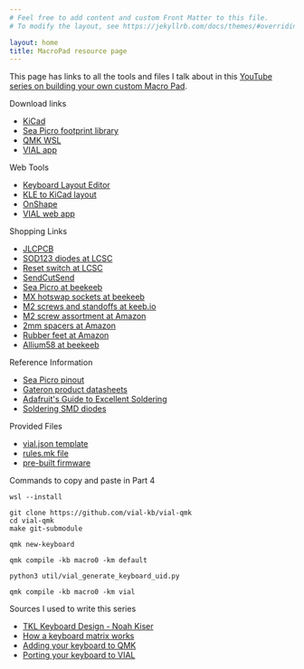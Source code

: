 ```yaml
---
# Feel free to add content and custom Front Matter to this file.
# To modify the layout, see https://jekyllrb.com/docs/themes/#overriding-theme-defaults

layout: home
title: MacroPad resource page
---
```

This page has links to all the tools and files I talk about in this [YouTube series on building your own custom Macro Pad](https://youtube.com).

Download links
 - [KiCad](https://kicad.org)
 - [Sea Picro footprint library](https://github.com/joshajohnson/sea-picro-footprints)
 - [QMK WSL](https://wsl.qmk.fm)
 - [VIAL app](https://get.vial.today/download)
 
 Web Tools
 - [Keyboard Layout Editor](https://keyboard-layout-editor.com)
 - [KLE to KiCad layout](https://keyboard-tools.xyz)
 - [OnShape](https://onshape.com)
 - [VIAL web app](https://vial.rocks)

Shopping Links
 - [JLCPCB](https://jlcpcb.com)
 - [SOD123 diodes at LCSC](https://www.lcsc.com/product-detail/Switching-Diodes_ST-Semtech-1N4148W_C81598.html)
 - [Reset switch at LCSC](https://www.lcsc.com/product-detail/Switching-Diode_ST-Semtech-1N4148W_C81598.html)
 - [SendCutSend](https://sendcutsend.com)
 - [Sea Picro at beekeeb](https://shop.beekeeb.com/product/sea-picro)
 - [MX hotswap sockets at beekeeb](https://shop.beekeeb.com/product/gateron-mx-hotswap-socket/)
 - [M2 screws and standoffs at keeb.io](https://keeb.io/products/m2-screws-and-standoffs)
 - [M2 screw assortment at Amazon](https://www.amazon.com/dp/B08FMNNFLN)
 - [2mm spacers at Amazon](https://www.amazon.com/gp/product/B07L7JVVFJ)
 - [Rubber feet at Amazon](https://www.amazon.com/dp/B07G8926LH)
 - [Allium58 at beekeeb](https://shop.beekeeb.com/product/allium58-glp-wired-kit/)
 
 Reference Information
 - [Sea Picro pinout](https://joshajohnson.com/sea-picro/#pinout)
 - [Gateron product datasheets](https://www.gateron.co/pages/product-datasheet)
 - [Adafruit's Guide to Excellent Soldering](https://learn.adafruit.com/adafruit-guide-excellent-soldering/tools)
 - [Soldering SMD diodes](https://www.youtube.com/watch?app=desktop&v=Jpj3tilIaik)

 Provided Files
 - [vial.json template](vial.json)
 - [rules.mk file](rules.mk)
 - [pre-built firmware](macro0_vial.uf2)

 Commands to copy and paste in Part 4

    wsl --install

    git clone https://github.com/vial-kb/vial-qmk
    cd vial-qmk
    make git-submodule

    qmk new-keyboard

    qmk compile -kb macro0 -km default

    python3 util/vial_generate_keyboard_uid.py

    qmk compile -kb macro0 -km vial

 
Sources I used to write this series
 - [TKL Keyboard Design - Noah Kiser](https://www.youtube.com/watch?v=6Z49bynRqj8)
 - [How a keyboard matrix works](https://docs.qmk.fm/how_a_matrix_works)
 - [Adding your keyboard to QMK](https://docs.qmk.fm/porting_your_keyboard_to_qmk)
 - [Porting your keyboard to VIAL](https://get.vial.today/docs/porting-to-via.html)
